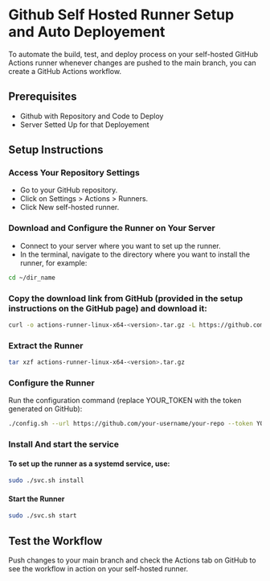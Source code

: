 # Github Self Hosted Runner Setup and Auto Deployement
To automate the build, test, and deploy process on your self-hosted GitHub Actions runner whenever changes are pushed to the main branch, you can create a GitHub Actions workflow. 
## Prerequisites
- Github with Repository and Code to Deploy
- Server Setted Up for that Deployement

## Setup Instructions
### Access Your Repository Settings
- Go to your GitHub repository.
- Click on Settings > Actions > Runners.
- Click New self-hosted runner.

### Download and Configure the Runner on Your Server
- Connect to your server where you want to set up the runner.
- In the terminal, navigate to the directory where you want to install the runner, for example:
```sh
cd ~/dir_name
```
### Copy the download link from GitHub (provided in the setup instructions on the GitHub page) and download it:
```sh
curl -o actions-runner-linux-x64-<version>.tar.gz -L https://github.com/actions/runner/releases/download/v<version>/actions-runner-linux-x64-<version>.tar.gz
```
### Extract the Runner
```sh
tar xzf actions-runner-linux-x64-<version>.tar.gz
```
### Configure the Runner
Run the configuration command (replace YOUR_TOKEN with the token generated on GitHub):
```sh
./config.sh --url https://github.com/your-username/your-repo --token YOUR_TOKEN
```
### Install And start the service
#### To set up the runner as a systemd service, use:
```sh
sudo ./svc.sh install
```
#### Start the Runner
```sh
sudo ./svc.sh start
```
## Test the Workflow
Push changes to your main branch and check the Actions tab on GitHub to see the workflow in action on your self-hosted runner.
